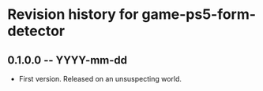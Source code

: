 # Revision history for game-ps5-form-detector

## 0.1.0.0 -- YYYY-mm-dd

* First version. Released on an unsuspecting world.
